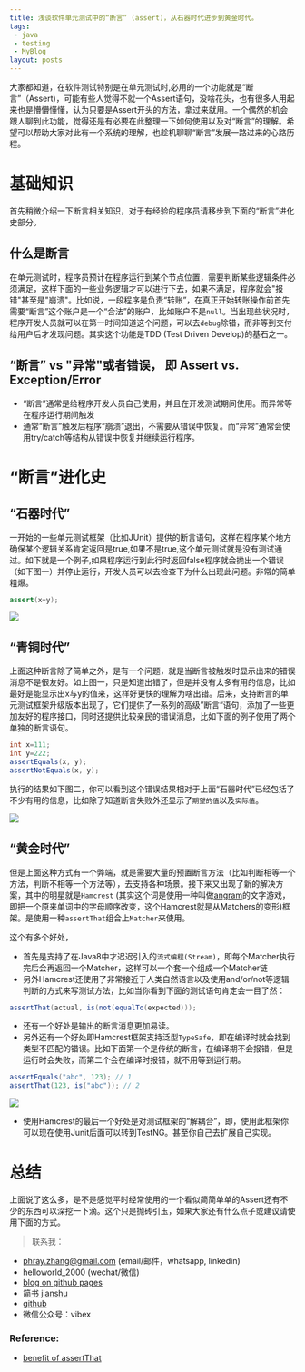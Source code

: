 ```yaml
---
title: 浅谈软件单元测试中的“断言” (assert)，从石器时代进步到黄金时代。
tags:
 - java
 - testing
 - MyBlog
layout: posts
---
```


大家都知道，在软件测试特别是在单元测试时,必用的一个功能就是“断言”（Assert)，可能有些人觉得不就一个Assert语句，没啥花头，也有很多人用起来也是懵懵懂懂，认为只要是Assert开头的方法，拿过来就用。一个偶然的机会跟人聊到此功能，觉得还是有必要在此整理一下如何使用以及对“断言”的理解。希望可以帮助大家对此有一个系统的理解，也趁机聊聊“断言”发展一路过来的心路历程。

# 基础知识
首先稍微介绍一下断言相关知识，对于有经验的程序员请移步到下面的“断言”进化史部分。


## 什么是断言
在单元测试时，程序员预计在程序运行到某个节点位置，需要判断某些逻辑条件必须满足，这样下面的一些业务逻辑才可以进行下去，如果不满足，程序就会"报错"甚至是"崩溃"。比如说，一段程序是负责“转账”，在真正开始转账操作前首先需要“断言”这个账户是一个“合法”的账户，比如账户不是`null`。当出现些状况时，程序开发人员就可以在第一时间知道这个问题，可以去`debug`除错，而非等到交付给用户后才发现问题。其实这个功能是TDD (Test Driven Develop)的基石之一。

## “断言” vs "异常"或者错误， 即 Assert vs. Exception/Error
- “断言”通常是给程序开发人员自己使用，并且在开发测试期间使用。而异常等在程序运行期间触发
- 通常“断言”触发后程序“崩溃”退出，不需要从错误中恢复。而“异常”通常会使用try/catch等结构从错误中恢复并继续运行程序。

# “断言”进化史

## “石器时代”

一开始的一些单元测试框架（比如JUnit）提供的断言语句，这样在程序某个地方确保某个逻辑关系肯定返回是true,如果不是true,这个单元测试就是没有测试通过。如下就是一个例子,如果程序运行到此行时返回false程序就会抛出一个错误（如下图一）并停止运行，开发人员可以去检查下为什么出现此问题。非常的简单粗爆。

```java
assert(x=y);
```

![](http://cloudsdocker.github.io/images/blog_assert_1.png)

## “青铜时代”

上面这种断言除了简单之外，是有一个问题，就是当断言被触发时显示出来的错误消息不是很友好。如上图一，只是知道出错了，但是并没有太多有用的信息，比如最好是能显示出x与y的值来，这样好更快的理解为啥出错。后来，支持断言的单元测试框架升级版本出现了，它们提供了一系列的高级”断言“语句，添加了一些更加友好的程序接口，同时还提供比较亲民的错误消息，比如下面的例子使用了两个单独的断言语句。

```java
int x=111;
int y=222;      
assertEquals(x, y);
assertNotEquals(x, y);
```

执行的结果如下图二，你可以看到这个错误结果相对于上面“石器时代”已经包括了不少有用的信息，比如除了知道断言失败外还显示了`期望的值`以及`实际值`。

![](http://cloudsdocker.github.io/images/blog_assert_2.jpg)

## “黄金时代”

但是上面这种方式有一个弊端，就是需要大量的预置断言方法（比如判断相等一个方法，判断不相等一个方法等），去支持各种场景。接下来又出现了新的解决方案，其中的明星就是`Hamcrest` (其实这个词是使用一种叫做[angram](https://en.wikipedia.org/wiki/Anagram)的文字游戏，即把一个原来单词中的字母顺序改变，这个Hamcrest就是从Matchers的变形)框架。是使用一种`assertThat`组合上`Matcher`来使用。

这个有多个好处， 
- 首先是支持了在Java8中才迟迟引入的`流式编程(Stream)`，即每个Matcher执行完后会再返回一个Matcher，这样可以一个套一个组成一个Matcher链
- 另外Hamcrest还使用了非常接近于人类自然语言以及使用and/or/not等逻辑判断的方式来写测试方法，比如当你看到下面的测试语句肯定会一目了然：

```java
assertThat(actual, is(not(equalTo(expected)));
```

- 还有一个好处是输出的断言消息更加易读。
- 另外还有一个好处即Hamcrest框架支持泛型`TypeSafe`，即在编译时就会找到类型不匹配的错误。比如下面第一个是传统的断言，在编译期不会报错，但是运行时会失败，而第二个会在编译时报错，就不用等到运行期。

```java
assertEquals("abc", 123); // 1
assertThat(123, is("abc")); // 2
```

![](http://cloudsdocker.github.io/images/blog_assert_3.jpg)

- 使用Hamcrest的最后一个好处是对测试框架的“解耦合”，即，使用此框架你可以现在使用Junit后面可以转到TestNG。甚至你自己去扩展自己实现。

# 总结

上面说了这么多，是不是感觉平时经常使用的一个看似简简单单的Assert还有不少的东西可以深挖一下滴。这个只是抛砖引玉，如果大家还有什么点子或建议请使用下面的方式。

> 联系我：
* phray.zhang@gmail.com (email/邮件，whatsapp, linkedin)
* helloworld_2000 (wechat/微信)
* [blog on github pages](http://cloudsdocker.github.io)
* [简书 jianshu](http://www.jianshu.com/users/a9e7b971aafc/latest_articles)
* [github](https://github.com/CloudsDocker/)
* 微信公众号：vibex

### Reference:

- [benefit of assertThat](https://objectpartners.com/2013/09/18/the-benefits-of-using-assertthat-over-other-assert-methods-in-unit-tests/)

